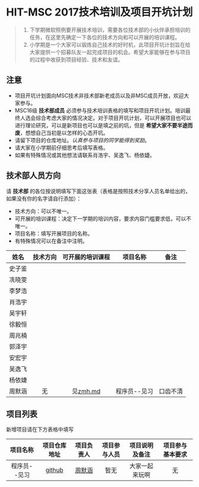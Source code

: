 # HIT-MSC 2017技术培训及项目开坑计划

> 1. 下学期微软照例要开展技术培训，需要各位技术部的小伙伴承担培训的任务，在这里先确定一下各位的技术方向和可以开展的培训课程。
> 2. 小学期是一个大家可以锻炼自己技术的好时机，此项目开坑计划旨在给大家提供一个招募队友一起完成项目的机会。希望大家能够在参与项目的过程中收获到项目经验、技术和友谊。

## 注意
- 项目开坑计划面向MSC技术非技术部新老成员以及非MSC成员开放，欢迎大家参与。
- MSC16级 **技术部成员** 必须参与技术培训表格的填写和项目开坑计划。培训最终人选会综合考虑大家的情况决定。对于项目开坑计划，可以开展项目也可以进行理论研究，可以是新项目也可以是填之前的坑，但是 **希望大家不要半途而废**，想想自己当初是以怎样的心态开坑。
- 请留下项目的仓库地址。*认真参与项目的同学能得到奖励*。
- 请大家在小学期前仔细思考后填写表格。
- 如果有特殊情况或其他想法请联系肖浩宇、吴逸飞、杨依婕。

## 技术部人员方向

请 **技术部** 的各位按说明填写下面这张表（表格是按照技术分享人员名单给出的，如果没有你的名字请自行添加）：
- 技术方向：可以不唯一。
- 可开展的培训课程：决定下一学期的培训内容，要求内容门槛要求低，可以不唯一。
- 项目名称：填写开展项目的名称。
- 有特殊情况可以在备注中注明。

|  姓名  | 技术方向 |         可开展的培训课程          |  项目名称   |  备注  |
| :--: | :--: | :-----------------------: | :-----: | :--: |
| 史子鉴  |      |                           |         |      |
| 冼晓雯  |      |                           |         |      |
| 李梦浩  |      |                           |         |      |
| 肖浩宇  |      |                           |         |      |
| 吴宇轩  |      |                           |         |      |
| 徐毅恒  |      |                           |         |      |
| 周兆楠  |      |                           |         |      |
| 郭泽宇  |      |                           |         |      |
| 安宏宇  |      |                           |         |      |
| 吴逸飞  |      |                           |         |      |
| 杨依婕  |      |                           |         |      |
| 周默涵  |  无   | 见[zmh.md](members/zmh.md) | 程序员--见习 | 口齿不清 |

## 项目列表

新增项目请在下方表格中填写

|  项目名称   |            项目仓库地址             |                 项目负责人                 | 项目参与人员 | 项目说明及备注 | 项目参与基本要求 |
| :-----: | :---------------------------: | :-----------------------------------: | :----: | :-----: | :------: |
| 程序员--见习 | [github](plans/zmh_plan_1.md) | [周默涵](https://github.com/scorpio-ghy) |   暂无   | 大家一起来玩啊 |    无     |
